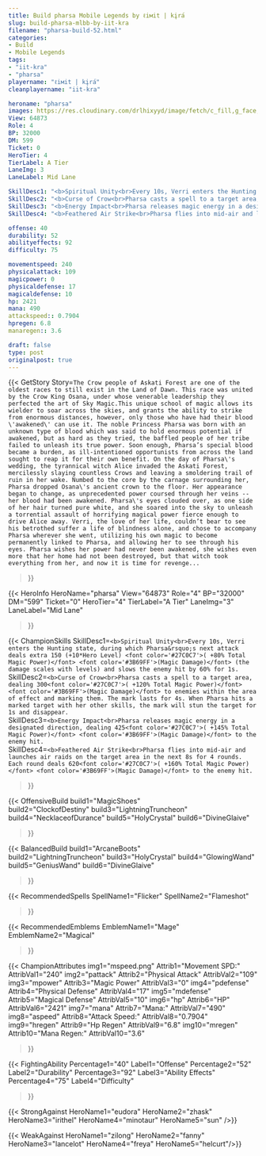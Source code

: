 ```yaml
---
title: Build pharsa Mobile Legends by ℓiмit | kįra้
slug: build-pharsa-mlbb-by-iit-kra
filename: "pharsa-build-52.html"
categories: 
- Build 
- Mobile Legends
tags: 
- "iit-kra"
- "pharsa"
playername: "ℓiмit | kįra้"
cleanplayername: "iit-kra"

heroname: "pharsa"
images: https://res.cloudinary.com/drlhixyyd/image/fetch/c_fill,g_face,f_auto/https://cdn2-build.mobagenie.my.id/p/images/banner/full/pharsa.jpg
View: 64873 
Role: 4 
BP: 32000
DM: 599 
Ticket: 0 
HeroTier: 4 
TierLabel: A Tier 
LaneImg: 3
LaneLabel: Mid Lane 

SkillDesc1: "<b>Spiritual Unity<br>Every 10s, Verri enters the Hunting state, during which Pharsa&rsquo;s next attack deals extra 150 (+10*Hero Level) <font color='#27C0C7'>( +80% Total Magic Power)</font> <font color='#3B69FF'>(Magic Damage)</font> (the damage scales with levels) and slows the enemy hit by 60% for 1s."   
SkillDesc2: "<b>Curse of Crow<br>Pharsa casts a spell to a target area, dealing 300<font color='#27C0C7'>( +120% Total Magic Power)</font> <font color='#3B69FF'>(Magic Damage)</font> to enemies within the area of effect and marking them. The mark lasts for 4s. When Pharsa hits a marked target with her other skills, the mark will stun the target for 1s and disappear."   
SkillDesc3: "<b>Energy Impact<br>Pharsa releases magic energy in a designated direction, dealing 425<font color='#27C0C7'>( +145% Total Magic Power)</font> <font color='#3B69FF'>(Magic Damage)</font> to the enemy hit."   
SkillDesc4: "<b>Feathered Air Strike<br>Pharsa flies into mid-air and launches air raids on the target area in the next 8s for 4 rounds. Each round deals 620<font color='#27C0C7'>( +160% Total Magic Power)</font> <font color='#3B69FF'>(Magic Damage)</font> to the enemy hit."  

offense: 40 
durability: 52 
abilityeffects: 92 
difficulty: 75 

movementspeed: 240
physicalattack: 109
magicpower: 0
physicaldefense: 17
magicaldefense: 10
hp: 2421
mana: 490
attackspeed:: 0.7904
hpregen: 6.8
manaregen:: 3.6

draft: false
type: post
originalpost: true
---
```



{{< GetStory 
Story=` The Crow people of Askati Forest are one of the oldest races to still exist in the Land of Dawn. This race was united by the Crow King Osana, under whose venerable leadership they perfected the art of Sky Magic.This unique school of magic allows its wielder to soar across the skies, and grants the ability to strike from enormous distances, however, only those who have had their blood \'awakened\' can use it. The noble Princess Pharsa was born with an unknown type of blood which was said to hold enormous potential if awakened, but as hard as they tried, the baffled people of her tribe failed to unleash its true power. Soon enough, Pharsa’s special blood became a burden, as ill-intentioned opportunists from across the land sought to reap it for their own benefit. On the day of Pharsa\'s wedding, the tyrannical witch Alice invaded the Askati Forest, mercilessly slaying countless Crows and leaving a smoldering trail of ruin in her wake. Numbed to the core by the carnage surrounding her, Pharsa dropped Osana\'s ancient crown to the floor. Her appearance began to change, as unprecedented power coursed through her veins -- her blood had been awakened. Pharsa\'s eyes clouded over, as one side of her hair turned pure white, and she soared into the sky to unleash a torrential assault of horrifying magical power fierce enough to drive Alice away. Verri, the love of her life, couldn’t bear to see his betrothed suffer a life of blindness alone, and chose to accompany Pharsa wherever she went, utilizing his own magic to become permanently linked to Pharsa, and allowing her to see through his eyes. Pharsa wishes her power had never been awakened, she wishes even more that her home had not been destroyed, but that witch took everything from her, and now it is time for revenge... ` 
>}}

{{< HeroInfo 
HeroName="pharsa" 
View="64873" 
Role="4" 
BP="32000" 
DM="599" 
Ticket="0" 
HeroTier="4" 
TierLabel="A Tier" 
LaneImg="3" 
LaneLabel="Mid Lane" 
>}}
 
{{< ChampionSkills 
SkillDesc1=`<b>Spiritual Unity<br>Every 10s, Verri enters the Hunting state, during which Pharsa&rsquo;s next attack deals extra 150 (+10*Hero Level) <font color='#27C0C7'>( +80% Total Magic Power)</font> <font color='#3B69FF'>(Magic Damage)</font> (the damage scales with levels) and slows the enemy hit by 60% for 1s.`   
SkillDesc2=`<b>Curse of Crow<br>Pharsa casts a spell to a target area, dealing 300<font color='#27C0C7'>( +120% Total Magic Power)</font> <font color='#3B69FF'>(Magic Damage)</font> to enemies within the area of effect and marking them. The mark lasts for 4s. When Pharsa hits a marked target with her other skills, the mark will stun the target for 1s and disappear.`   
SkillDesc3=`<b>Energy Impact<br>Pharsa releases magic energy in a designated direction, dealing 425<font color='#27C0C7'>( +145% Total Magic Power)</font> <font color='#3B69FF'>(Magic Damage)</font> to the enemy hit.`   
SkillDesc4=`<b>Feathered Air Strike<br>Pharsa flies into mid-air and launches air raids on the target area in the next 8s for 4 rounds. Each round deals 620<font color='#27C0C7'>( +160% Total Magic Power)</font> <font color='#3B69FF'>(Magic Damage)</font> to the enemy hit.`   
>}}

{{< OffensiveBuild 
build1="MagicShoes"  
build2="ClockofDestiny" 
build3="LightningTruncheon" 
build4="NecklaceofDurance" 
build5="HolyCrystal" 
build6="DivineGlaive" 
>}} 

{{< BalancedBuild 
build1="ArcaneBoots"  
build2="LightningTruncheon" 
build3="HolyCrystal" 
build4="GlowingWand" 
build5="GeniusWand" 
build6="DivineGlaive" 
>}}


{{< RecommendedSpells 
SpellName1="Flicker" 
SpellName2="Flameshot" 
>}}  

{{< RecommendedEmblems 
EmblemName1="Mage" 
EmblemName2="Magical" 
>}}   


{{< ChampionAttributes
img1="mspeed.png" Attrib1="Movement SPD:" AttribVal1="240"
img2="pattack" Attrib2="Physical Attack" AttribVal2="109"
img3="mpower" Attrib3="Magic Power" AttribVal3="0"
img4="pdefense" Attrib4="Physical Defense" AttribVal4="17"
img5="mdefense" Attrib5="Magical Defense" AttribVal5="10"
img6="hp" Attrib6="HP" AttribVal6="2421"
img7="mana" Attrib7="Mana:" AttribVal7="490"
img8="aspeed" Attrib8="Attack Speed:" AttribVal8="0.7904"
img9="hregen" Attrib9="Hp Regen" AttribVal9="6.8"
img10="mregen" Attrib10="Mana Regen:" AttribVal10="3.6"
>}}


{{< FightingAbility
Percentage1="40" Label1="Offense"
Percentage2="52" Label2="Durability"
Percentage3="92" Label3="Ability Effects"
Percentage4="75" Label4="Difficulty"
 >}}

{{< StrongAgainst 
HeroName1="eudora"
HeroName2="zhask"
HeroName3="irithel"
HeroName4="minotaur"
HeroName5="sun"
/>}}

{{< WeakAgainst
HeroName1="zilong"
HeroName2="fanny"
HeroName3="lancelot"
HeroName4="freya"
HeroName5="helcurt"/>}}
